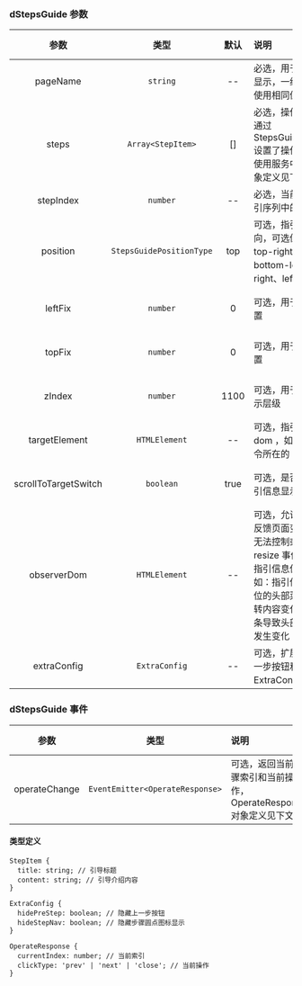 ### dStepsGuide 参数

|         参数         |           类型           | 默认 | 说明                                                                                                                                                                                                                                                                                                                                        | 跳转 Demo                                               |
| :------------------: | :----------------------: | :--: | :------------------------------------------------------------------------------------------------------------------------------------------------------------------------------------------------------------------------------------------------------------------------------------------------------------------------------------------ | ------------------------------------------------------- |
|       pageName       |         `string`         |  --  | 必选，用于标识操作指引是否显示，一组操作指引序列建议使用相同值                                                                                                                                                                                                                                                                              | [基本用法](/components/steps-guide/demo#basic-usage)    |
|        steps         |    `Array<StepItem>`     |  []  | 必选，操作指引步骤数组，如通过 StepsGuideService.setSteps 设置了操作指引步骤，则优先使用服务中的，StepItem 对象定义见下                                                                                                                                                                                                                     | [基本用法](/components/steps-guide/demo#basic-usage)    |
|      stepIndex       |         `number`         |  --  | 必选，当前步骤在整个操作指引序列中的索引                                                                                                                                                                                                                                                                                                    | [基本用法](/components/steps-guide/demo#basic-usage)    |
|       position       | `StepsGuidePositionType` | top  | 可选，指引信息弹出的位置方向，可选值：top、top-left、top-right、bottom、bottom-left、bottom-right、left、right                                                                                                                                                                                                                              | [基本用法](/components/steps-guide/demo#basic-usage)    |
|       leftFix        |         `number`         |  0   | 可选，用于修正指引信息的位置                                                                                                                                                                                                                                                                                                                | [自定义位置](/components/steps-guide/demo#custom-usage) |
|        topFix        |         `number`         |  0   | 可选，用于修正指引信息的位置                                                                                                                                                                                                                                                                                                                | [自定义位置](/components/steps-guide/demo#custom-usage) |
|        zIndex        |         `number`         | 1100 | 可选，用于调整指引信息的显示层级                                                                                                                                                                                                                                                                                                            | [自定义位置](/components/steps-guide/demo#custom-usage) |
|    targetElement     |      `HTMLElement`       |  --  | 可选，指引信息显示的目标 dom ，如果指定，不再使用指令所在的 dom 作为目标                                                                                                                                                                                                                                                                    | [自定义位置](/components/steps-guide/demo#custom-usage) |
| scrollToTargetSwitch |        `boolean`         | true | 可选，是否自动滚动页面至指引信息显示的位置 dom                                                                                                                                                                                                                                                                                                  | [自定义位置](/components/steps-guide/demo#custom-usage) |
|     observerDom      |      `HTMLElement`       |  --  | 可选，允许用户指定一个 dom 反馈页面变化。主要用于用户无法控制或判断的且不会触发 resize 事件的 dom 改变导致指引信息位置变化的情况，例如：指引信息绑定在 fixed 定位的头部菜单，页面随路由跳转内容变化会显示或隐藏滚动条导致头部菜单的 dom 位置发生变化 | [自定义位置](/components/steps-guide/demo#custom-usage) |
|     extraConfig      |      `ExtraConfig`       |  --  | 可选，扩展配置，用于隐藏上一步按钮和步骤圆点图标，ExtraConfig 对象定义见下文                                                                                                                                                                                                                                                                | [自定义位置](/components/steps-guide/demo#custom-usage) |

### dStepsGuide 事件

|     参数      |              类型               | 说明                                                             | 跳转 Demo                                            |
| :-----------: | :-----------------------------: | :--------------------------------------------------------------- | :--------------------------------------------------- |
| operateChange | `EventEmitter<OperateResponse>` | 可选，返回当前步骤索引和当前操作，OperateResponse 对象定义见下文 | [基本用法](/components/steps-guide/demo#basic-usage) |

#### 类型定义

```
StepItem {
  title: string; // 引导标题
  content: string; // 引导介绍内容
}

ExtraConfig {
  hidePreStep: boolean; // 隐藏上一步按钮
  hideStepNav: boolean; // 隐藏步骤圆点图标显示
}

OperateResponse {
  currentIndex: number; // 当前索引
  clickType: 'prev' | 'next' | 'close'; // 当前操作
}
```
